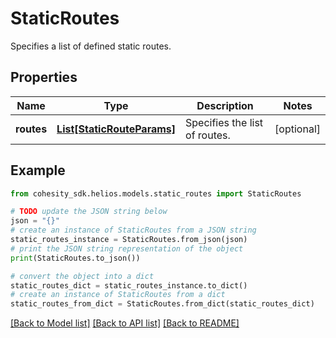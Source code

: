 # StaticRoutes

Specifies a list of defined static routes.

## Properties

Name | Type | Description | Notes
------------ | ------------- | ------------- | -------------
**routes** | [**List[StaticRouteParams]**](StaticRouteParams.md) | Specifies the list of routes. | [optional] 

## Example

```python
from cohesity_sdk.helios.models.static_routes import StaticRoutes

# TODO update the JSON string below
json = "{}"
# create an instance of StaticRoutes from a JSON string
static_routes_instance = StaticRoutes.from_json(json)
# print the JSON string representation of the object
print(StaticRoutes.to_json())

# convert the object into a dict
static_routes_dict = static_routes_instance.to_dict()
# create an instance of StaticRoutes from a dict
static_routes_from_dict = StaticRoutes.from_dict(static_routes_dict)
```
[[Back to Model list]](../README.md#documentation-for-models) [[Back to API list]](../README.md#documentation-for-api-endpoints) [[Back to README]](../README.md)


